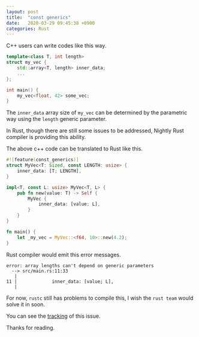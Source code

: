 ```yaml
---
layout: post
title:  "const generics"
date:   2020-03-29 09:45:38 +0900
categories: Rust
---
```

C++ users can write codes like this way.

```c++
template<class T, int length>
struct my_vec {
    std::array<T, length> inner_data;
    ...
};

int main() {
    my_vec<float, 42> some_vec;
}
```

The `inner_data` array size of `my_vec` can be determined by the parametric way using the `length` generic parameter.

In Rust, though there are still some issues to be addressed, Nightly Rust compiler is providing this ability.

The above c++ code can be translated to Rust like this.

```rust
#![feature(const_generics)]
struct MyVec<T: Sized, const LENGTH: usize> {
    inner_data: [T; LENGTH],
}

impl<T, const L: usize> MyVec<T, L> {
    pub fn new(value: T) -> Self {
        MyVec {
            inner_data: [value; L],
        }
    }
}

fn main() {
    let _my_vec = MyVec::<f64, 10>::new(4.2);
}
```

Rust compiler would emit this error messages.

```text
error: array lengths can't depend on generic parameters
  --> src/main.rs:11:33
   |
11 |             inner_data: [value; L],
   |
```

For now, `rustc` still has problems to compile this, I wish the `rust team` would solve it in soon.

You can see the [tracking](https://github.com/rust-lang/rust/issues/43408) of this issue.

Thanks for reading.
